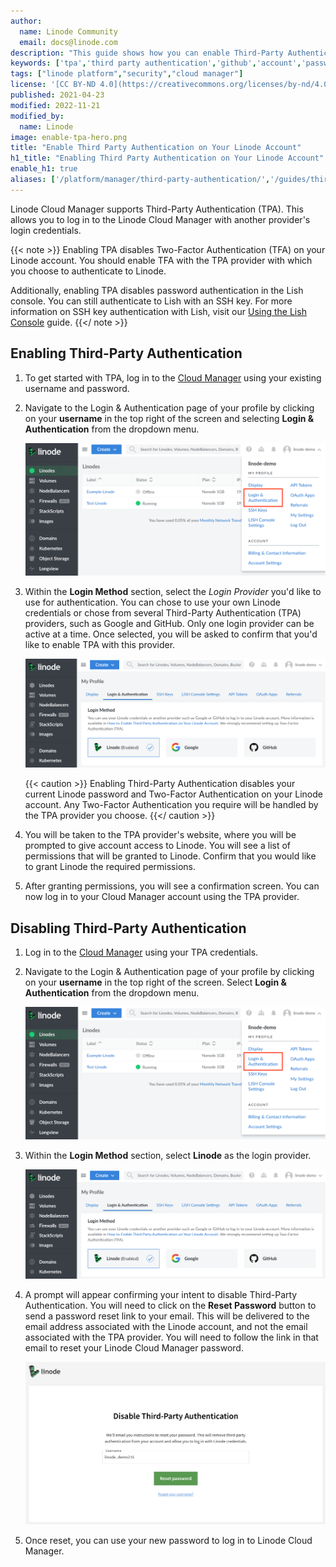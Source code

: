 ```yaml
---
author:
  name: Linode Community
  email: docs@linode.com
description: "This guide shows how you can enable Third-Party Authentication (TPA) on your Linode account so you can sign in to Cloud Manager using third party credentials."
keywords: ['tpa','third party authentication','github','account','password']
tags: ["linode platform","security","cloud manager"]
license: '[CC BY-ND 4.0](https://creativecommons.org/licenses/by-nd/4.0)'
published: 2021-04-23
modified: 2022-11-21
modified_by:
  name: Linode
image: enable-tpa-hero.png
title: "Enable Third Party Authentication on Your Linode Account"
h1_title: "Enabling Third Party Authentication on Your Linode Account"
enable_h1: true
aliases: ['/platform/manager/third-party-authentication/','/guides/third-party-authentication/']
---
```


Linode Cloud Manager supports Third-Party Authentication (TPA). This allows you to log in to the Linode Cloud Manager with another provider's login credentials.

{{< note >}}
Enabling TPA disables Two-Factor Authentication (TFA) on your Linode account. You should enable TFA with the TPA provider with which you choose to authenticate to Linode.

Additionally, enabling TPA disables password authentication in the Lish console. You can still authenticate to Lish with an SSH key. For more information on SSH key authentication with Lish, visit our [Using the Lish Console](/docs/guides/lish/#add-your-public-key) guide.
{{</ note >}}

## Enabling Third-Party Authentication

1.  To get started with TPA, log in to the [Cloud Manager](https://cloud.linode.com) using your existing username and password.

1.  Navigate to the Login & Authentication page of your profile by clicking on your **username** in the top right of the screen and selecting **Login & Authentication** from the dropdown menu.

    ![Click your username and select Login & Authentication](profile-link.png "Click your username and select Login & Authentication")

1.  Within the **Login Method** section, select the *Login Provider* you'd like to use for authentication. You can chose to use your own Linode credentials or chose from several Third-Party Authentication (TPA) providers, such as Google and GitHub. Only one login provider can be active at a time. Once selected, you will be asked to confirm that you'd like to enable TPA with this provider.

    ![Select the Login Method](tpa-options.png "Select the Login Method")

    {{< caution >}}
Enabling Third-Party Authentication disables your current Linode password and Two-Factor Authentication on your Linode account. Any Two-Factor Authentication you require will be handled by the TPA provider you choose.
{{</ caution >}}

1.  You will be taken to the TPA provider's website, where you will be prompted to give account access to Linode. You will see a list of permissions that will be granted to Linode. Confirm that you would like to grant Linode the required permissions.

1.  After granting permissions, you will see a confirmation screen. You can now log in to your Cloud Manager account using the TPA provider.

## Disabling Third-Party Authentication


1.  Log in to the [Cloud Manager](https://cloud.linode.com) using your TPA credentials.

1.  Navigate to the Login & Authentication page of your profile by clicking on your **username** in the top right of the screen. Select **Login & Authentication** from the dropdown menu.

    ![Click your username and select Login & Authentication](profile-link.png "Click your username and select Login & Authentication")

1.  Within the **Login Method** section, select **Linode** as the login provider.

    ![Select the Login Method](tpa-options.png "Select the Login Method")

1. A prompt will appear confirming your intent to disable Third-Party Authentication. You will need to click on the **Reset Password** button to send a password reset link to your email. This will be delivered to the email address associated with the Linode account, and not the email associated with the TPA provider. You will need to follow the link in that email to reset your Linode Cloud Manager password.

    ![Send password reset email.](confirm-disable-tpa.png)

1.  Once reset, you can use your new password to log in to Linode Cloud Manager.
